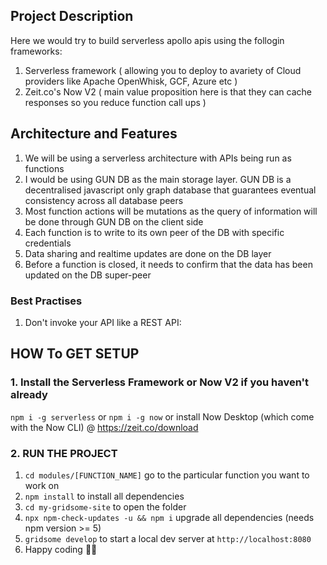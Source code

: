 ## Project Description
Here we would try to build serverless apollo apis using the follogin frameworks: 
1. Serverless framework ( allowing you to deploy to avariety of Cloud providers like Apache OpenWhisk, GCF, Azure etc )
2. Zeit.co's Now V2 ( main value proposition here is that they can cache responses so you reduce function call ups )

## Architecture and Features
1. We will be using a serverless architecture with APIs being run as functions
2. I would be using GUN DB as the main storage layer. GUN DB is a decentralised javascript only graph database that guarantees eventual consistency across all database peers 
3. Most function actions will be mutations as the query of information will be done through GUN DB on the client side
4. Each function is to write to its own peer of the DB with specific credentials
5. Data sharing and realtime updates are done on the DB layer
6. Before a function is closed, it needs to confirm that the data has been updated on the DB super-peer


### Best Practises
1. Don't invoke your API like a REST API:



## HOW To GET SETUP

### 1. Install the Serverless Framework or Now V2 if you haven't already 

`npm i -g serverless` or `npm i -g now` or install Now Desktop (which come with the Now CLI) @  https://zeit.co/download 

### 2. RUN THE PROJECT

1. `cd modules/[FUNCTION_NAME]` go to the particular function you want to work on
2. `npm install` to install all dependencies
2. `cd my-gridsome-site` to open the folder
3. `npx npm-check-updates -u && npm i` upgrade all dependencies (needs npm version >= 5)
3. `gridsome develop` to start a local dev server at `http://localhost:8080`
4. Happy coding 🎉🙌